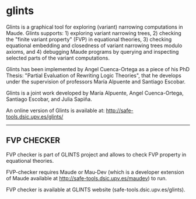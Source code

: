 # glints
Glints is a graphical tool for exploring (variant) narrowing computations in Maude.
Glints supports: 1) exploring variant narrowing trees, 2) checking the 
"finite variant property" (FVP) in equational theories, 3) checking equational 
embedding and closedness of variant narrowing trees modulo axioms, and 4) debugging 
Maude programs by querying and inspecting selected parts of the variant computations.

Glints has been implemented by Angel Cuenca-Ortega as a piece of his PhD Thesis: "Partial Evaluation of Rewriting Logic Theories", that he develops under the supervision of professors María Alpuente and Santiago Escobar.

Glints is a joint work developed by María Alpuente, Angel Cuenca-Ortega, Santiago Escobar, and Julia Sapiña.

An online version of Glints is available at: http://safe-tools.dsic.upv.es/glints/

----------------------------------------------------------------------------------------------------------------------
FVP CHECKER    
----------------------------------------------------------------------------------------------------------------------
FVP checker is part of GLINTS project and allows to check FVP property in 
equational theories. 

FVP-checker requires Maude or Mau-Dev (which is a developer extension of Maude 
available at http://safe-tools.dsic.upv.es/maudev) to run.

FVP checker is available at GLINTS website (safe-tools.dsic.upv.es/glints). 
